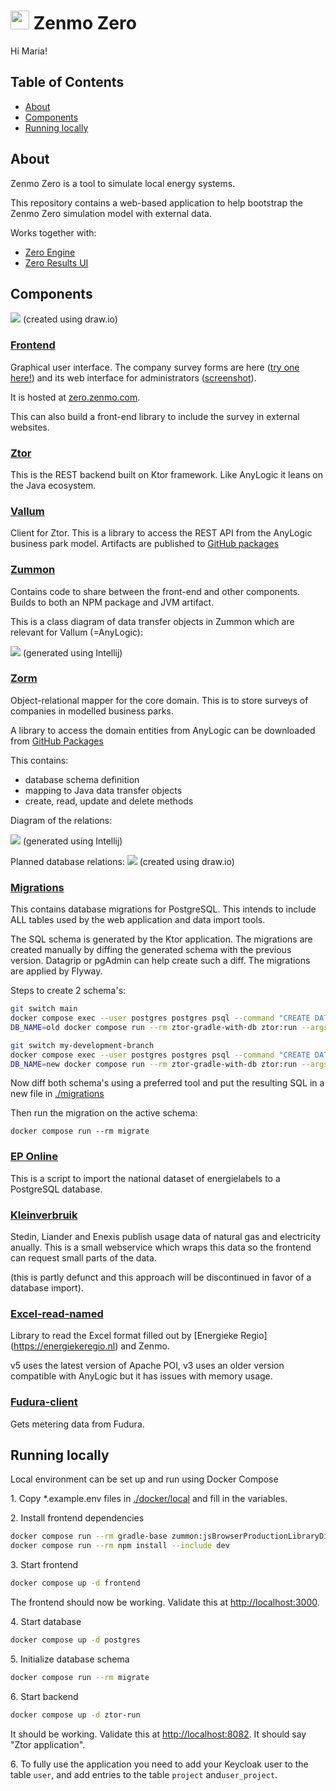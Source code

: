 <img src="https://zenmo.com/wp-content/uploads/elementor/thumbs/zenmo-logo-website-light-grey-square-o1piz2j6llwl7n0xd84ywkivuyf22xei68ewzwrvmc.png" height="30px"/> Zenmo Zero
==========

Hi Maria!

Table of Contents
-----------------

- [About](#about)
- [Components](#Components)
- [Running locally](#running-locally)

About
-----

Zenmo Zero is a tool to simulate local energy systems.

This repository contains a web-based application to help bootstrap the Zenmo Zero simulation model with external data.

Works together with:

* [Zero Engine](https://github.com/Zenmo/zero_engine)
* [Zero Results UI](https://github.com/Zenmo/zero_results_UI)

Components
----------

![](docs/zero-web-components.jpg)
(created using draw.io)

### [Frontend](frontend)

Graphical user interface. The company survey forms are here ([try one here!](https://zero-test.zenmo.com/bedrijven-hessenpoort)) and its web interface for administrators ([screenshot](docs/admin-screenshot.jpg)). 

It is hosted at [zero.zenmo.com](https://zero.zenmo.com).

This can also build a front-end library to include the survey in external websites.

### [Ztor](ztor)

This is the REST backend built on Ktor framework. 
Like AnyLogic it leans on the Java ecosystem.

### [Vallum](vallum)

Client for Ztor. This is a library to access the REST API from the 
AnyLogic business park model.
Artifacts are published to [GitHub packages](https://github.com/Zenmo/zero/packages/2239630)

### [Zummon](zummon)

Contains code to share between the front-end and other components. 
Builds to both an NPM package and JVM artifact. 

This is a class diagram of data transfer objects in Zummon which are 
relevant for Vallum (=AnyLogic):

![](docs/zummon-class-diagram.png)
(generated using Intellij)

### [Zorm](zorm)

Object-relational mapper for the core domain. This is to store surveys of companies in 
modelled business parks.

A library to access the domain entities from AnyLogic can be downloaded from [GitHub Packages](https://github.com/Zenmo/zero/packages/2104350)

This contains:

* database schema definition
* mapping to Java data transfer objects
* create, read, update and delete methods

Diagram of the relations: 

![](docs/erd.png)
(generated using Intellij)

Planned database relations:
![](docs/erd-future.jpg)
(created using draw.io)


### [Migrations](migrations)

This contains database migrations for PostgreSQL.
This intends to include ALL tables used by the web application and data import tools.

The SQL schema is generated by the Ktor application.
The migrations are created manually by diffing the generated schema with the previous version. Datagrip or pgAdmin can help create such a diff.
The migrations are applied by Flyway.

Steps to create 2 schema's:

```bash
git switch main
docker compose exec --user postgres postgres psql --command "CREATE DATABASE old"
DB_NAME=old docker compose run --rm ztor-gradle-with-db ztor:run --args=create-schema

git switch my-development-branch
docker compose exec --user postgres postgres psql --command "CREATE DATABASE new"
DB_NAME=new docker compose run --rm ztor-gradle-with-db ztor:run --args=create-schema
```

Now diff both schema's using a preferred tool and put the resulting SQL in a 
new file in [./migrations](./migrations)

Then run the migration on the active schema:

```
docker compose run --rm migrate
```

### [EP Online](ep-online)

This is a script to import the national dataset of energielabels to a PostgreSQL database.

### [Kleinverbruik](kleinverbruik)

Stedin, Liander and Enexis publish usage data of natural gas and electricity anually.
This is a small webservice which wraps this data so the frontend can request small parts of the data.

(this is partly defunct and this approach will be discontinued in favor of a database import).

### [Excel-read-named](excel-read-named-v5)

Library to read the Excel format filled out by [Energieke Regio]
(https://energiekeregio.nl) and Zenmo.

v5 uses the latest version of Apache POI, v3 uses an older version 
compatible with AnyLogic but it has issues with memory usage.

### [Fudura-client](fudura-client)

Gets metering data from Fudura.

Running locally
---

Local environment can be set up and run using Docker Compose

1\. Copy *.example.env files in [./docker/local](./docker/local) and fill in 
the variables.

2\. Install frontend dependencies

```bash
docker compose run --rm gradle-base zummon:jsBrowserProductionLibraryDistribution
docker compose run --rm npm install --include dev
```

3\. Start frontend

```bash
docker compose up -d frontend
```

The frontend should now be working. Validate this at 
[http://localhost:3000](http://localhost:3000).

4\. Start database

```bash
docker compose up -d postgres
```

5\. Initialize database schema

```bash
docker compose run --rm migrate
```

6\. Start backend

```bash
docker compose up -d ztor-run
```

It should be working. Validate this at 
[http://localhost:8082](http://localhost:8082). 
It should say "Ztor application".

6\. To fully use the application you need to add your Keycloak user to the 
table `user`, and add entries to the table `project` and`user_project`.
